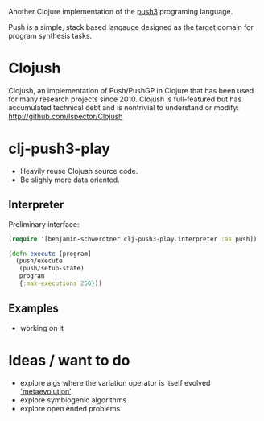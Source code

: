 Another Clojure implementation of the [push3](https://faculty.hampshire.edu/lspector/push3-description.html) programing language. 

Push is a simple, stack based langauge designed as the target domain for program synthesis tasks. 

# Clojush

Clojush, an implementation of Push/PushGP in Clojure that has been used for many research projects since 2010. Clojush is full-featured but has accumulated technical debt and is nontrivial to understand or modify: http://github.com/lspector/Clojush

# clj-push3-play

- Heavily reuse Clojush source code. 
- Be slighly more data oriented.


## Interpreter

Preliminary interface: 


``` clojure
(require '[benjamin-schwerdtner.clj-push3-play.interpreter :as push])

(defn execute [program]
  (push/execute
   (push/setup-state)
   program
   {:max-executions 250}))
```

## Examples

- working on it



# Ideas / want to do

- explore algs where the variation operator is itself evolved ['metaevolution'](ideas/metaevolution.org).
- explore symbiogenic algorithms.
- explore open ended problems 


 







